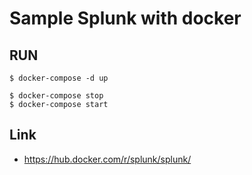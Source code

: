 # Sample Splunk with docker

## RUN
```
$ docker-compose -d up

$ docker-compose stop
$ docker-compose start
```

## Link
- https://hub.docker.com/r/splunk/splunk/